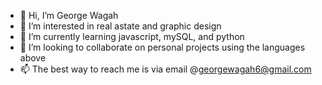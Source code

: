 - 👋 Hi, I’m George Wagah
- 👀 I’m interested in real astate and graphic design
- 🌱 I’m currently learning javascript, mySQL, and python
- 💞️ I’m looking to collaborate on personal projects using the languages above
- 📫 The best way to reach me is via email @georgewagah6@gmail.com

<!---
Wagah1/Wagah1 is a ✨ special ✨ repository because its `README.md` (this file) appears on your GitHub profile.
You can click the Preview link to take a look at your changes.
--->
